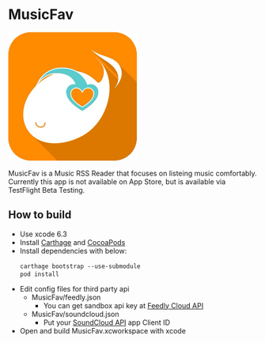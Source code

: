 # MusicFav

<img height="260" src="icon.png">

MusicFav is a Music RSS Reader that focuses on listeing music comfortably.
Currently this app is not available on App Store,
but is available via TestFlight Beta Testing.


## How to build

- Use xcode 6.3
- Install [Carthage][] and [CocoaPods][]
- Install dependencies with below:
  ```shell
  carthage bootstrap --use-submodule
  pod install
  ```
- Edit config files for third party api
    - MusicFav/feedly.json
      - You can get sandbox api key at [Feedly Cloud API][]
    - MusicFav/soundcloud.json
      - Put your [SoundCloud API][] app Client ID
- Open and build MusicFav.xcworkspace with xcode

[Carthage]:                https://github.com/Carthage/Carthage
[CocoaPods]:               https://cocoapods.org/
[Feedly Cloud API]:        https://developer.feedly.com/
[SoundCloud API]:          https://developers.soundcloud.com/
[TestFlight Beta Testing]: http://musicfav.github.io//flight/
